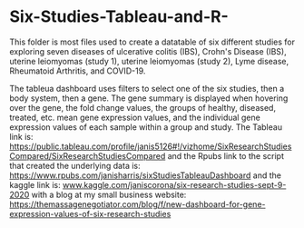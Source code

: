 # Six-Studies-Tableau-and-R-

This folder is most files used to create a datatable of six different studies for exploring 
seven diseases of ulcerative colitis (IBS), Crohn's Disease (IBS), uterine leiomyomas (study 1),
uterine leiomyomas (study 2), Lyme disease, Rheumatoid Arthritis, and COVID-19. 

The tableua dashboard uses filters to select one of the six studies, then a body system, then a gene. 
The gene summary is displayed when hovering over the gene, the fold change values, the groups of healthy,
diseased, treated, etc. mean gene expression values, and the individual gene expression values of each
sample within a group and study. The Tableau link is: 
https://public.tableau.com/profile/janis5126#!/vizhome/SixResearchStudiesCompared/SixResearchStudiesCompared 
and the Rpubs link to the script that created the underlying data is:
https://www.rpubs.com/janisharris/sixStudiesTableauDashboard
and the kaggle link is: www.kaggle.com/janiscorona/six-research-studies-sept-9-2020 
with a blog at my small business website: 
https://themassagenegotiator.com/blog/f/new-dashboard-for-gene-expression-values-of-six-research-studies

